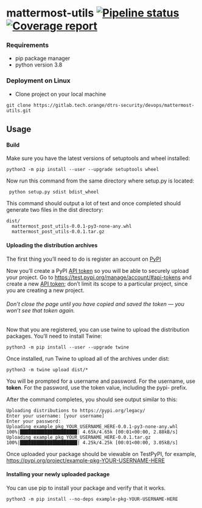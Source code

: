 # mattermost-utils  [![Pipeline status](https://gitlab.tech.orange/dtrs-security/devops/mattermost-utils/badges/master/pipeline.svg)](https://gitlab.tech.orange/dtrs-security/devops/mattermost-utils/commits/master) [![Coverage report](https://gitlab.tech.orange/dtrs-security/devops/mattermost-utils/badges/master/coverage.svg)](https://gitlab.tech.orange/dtrs-security/devops/mattermost-utils/commits/master)

### Requirements

- pip package manager
- python version 3.8

### Deployment on Linux
- Clone project on your local machine
```
git clone https://gitlab.tech.orange/dtrs-security/devops/mattermost-utils.git
```
## Usage

#### Build
Make sure you have the latest versions of setuptools and wheel installed:
```
python3 -m pip install --user --upgrade setuptools wheel
```
Now run this command from the same directory where setup.py is located:
```
 python setup.py sdist bdist_wheel
```
This command should output a lot of text and once completed should generate two files in the dist directory:
```
dist/
  mattermost_post_utils-0.0.1-py3-none-any.whl
  mattermost_post_utils-0.0.1.tar.gz
```

#### Uploading the distribution archives

The first thing you’ll need to do is register an account on [PyPI](https://pypi.org/)

Now you’ll create a PyPI [API token](https://pypi.org/help/#apitoken) so you will be able to securely upload your project.
Go to https://test.pypi.org/manage/account/#api-tokens and create a new [API token](https://pypi.org/help/#apitoken); 
don’t limit its scope to a particular project, since you are creating a new project.

###### Don’t close the page until you have copied and saved the token — you won’t see that token again.

Now that you are registered, you can use twine to upload the distribution packages. You’ll need to install Twine:
```
python3 -m pip install --user --upgrade twine
```
Once installed, run Twine to upload all of the archives under dist:
```
python3 -m twine upload dist/*
```
You will be prompted for a username and password. For the username, use __token__. For the password, use the token value, including the pypi- prefix.

After the command completes, you should see output similar to this:
```
Uploading distributions to https://pypi.org/legacy/
Enter your username: [your username]
Enter your password:
Uploading example_pkg_YOUR_USERNAME_HERE-0.0.1-py3-none-any.whl
100%|█████████████████████| 4.65k/4.65k [00:01<00:00, 2.88kB/s]
Uploading example_pkg_YOUR_USERNAME_HERE-0.0.1.tar.gz
100%|█████████████████████| 4.25k/4.25k [00:01<00:00, 3.05kB/s]
```
Once uploaded your package should be viewable on TestPyPI, 
for example, https://pypi.org/project/example-pkg-YOUR-USERNAME-HERE

#### Installing your newly uploaded package

You can use pip to install your package and verify that it works.

```
python3 -m pip install --no-deps example-pkg-YOUR-USERNAME-HERE
```